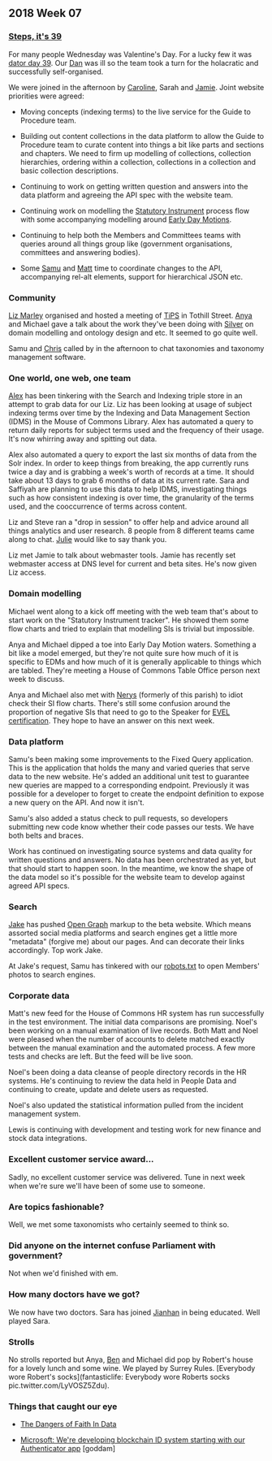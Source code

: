 ## 2018 Week 07


### [Steps, it's 39](https://www.youtube.com/watch?v=u3ZvO4pcTHs)

For many people Wednesday was Valentine's Day. For a lucky few it was [dator day 39](https://twitter.com/fantasticlife/status/963803168692932608). Our [Dan](https://twitter.com/dasbarrett) was ill so the team took a turn for the holacratic and successfully self-organised.

We were joined in the afternoon by [Caroline](https://twitter.com/carolinekippler), Sarah and [Jamie](https://twitter.com/oddtype). Joint website priorities were agreed:

* Moving concepts (indexing terms) to the live service for the Guide to Procedure team.

* Building out content collections in the data platform to allow the Guide to Procedure team to curate content into things a bit like parts and sections and chapters. We need to firm up modelling of collections, collection hierarchies, ordering within a collection, collections in a collection and basic collection descriptions.

* Continuing to work on getting written question and answers into the data platform and agreeing the API spec with the website team.

* Continuing work on modelling the [Statutory Instrument](http://www.parliament.uk/business/bills-and-legislation/secondary-legislation/statutory-instruments/) process flow with some accompanying modelling around [Early Day Motions](http://www.parliament.uk/site-information/glossary/early-day-motions/).

* Continuing to help both the Members and Committees teams with queries around all things group like (government organisations, committees and answering bodies).

* Some [Samu](https://twitter.com/langsamu) and [Matt](https://twitter.com/mattrayner) time to coordinate changes to the API, accompanying rel-alt elements, support for hierarchical JSON etc.

### Community

[Liz Marley](https://twitter.com/greensideknits) organised and hosted a meeting of [TiPS](http://www.nglis.org.uk/tips/tipsben.htm) in Tothill Street. [Anya](https://twitter.com/bitten_) and Michael gave a talk about the work they've been doing with [Silver](https://twitter.com/silveroliver) on domain modelling and ontology design and etc. It seemed to go quite well.

Samu and [Chris](https://twitter.com/chrisalcockdev) called by in the afternoon to chat taxonomies and taxonomy management software.

### One world, one web, one team

[Alex](https://twitter.com/alexedwardh) has been tinkering with the Search and Indexing triple store in an attempt to grab data for our Liz. Liz has been looking at usage of subject indexing terms over time by the Indexing and Data Management Section (IDMS) in the Mouse of Commons Library. Alex has automated a query to return daily reports for subject terms used and the frequency of their usage. It's now whirring away and spitting out data.

Alex also automated a query to export the last six months of data from the Solr index. In order to keep things from breaking, the app currently runs twice a day and is grabbing a week's worth of records at a time. It should take about 13 days to grab 6 months of data at its current rate. Sara and Saffiyah are planning to use this data to help IDMS, investigating things such as how consistent indexing is over time, the granularity of the terms used, and the cooccurrence of terms across content.

Liz and Steve ran a "drop in session" to offer help and advice around all things analytics and user research. 8 people from 8 different teams came along to chat. [Julie](https://twitter.com/julietouring) would like to say thank you.

Liz met Jamie to talk about webmaster tools. Jamie has recently set webmaster access at DNS level for current and beta sites. He's now given Liz access.


### Domain modelling

Michael went along to a kick off meeting with the web team that's about to start work on the "Statutory Instrument tracker". He showed them some flow charts and tried to explain that modelling SIs is trivial but impossible.

Anya and Michael dipped a toe into Early Day Motion waters. Something a bit like a model emerged, but they're not quite sure how much of it is specific to EDMs and how much of it is generally applicable to things which are tabled. They're meeting a House of Commons Table Office person next week to discuss.

Anya and Michael also met with [Nerys](https://twitter.com/nerys_d) (formerly of this parish) to idiot check their SI flow charts. There's still some confusion around the proportion of negative SIs that need to go to the Speaker for [EVEL certification](https://www.parliament.uk/about/how/laws/bills/public/english-votes-for-english-laws/). They hope to have an answer on this next week.

### Data platform

Samu's been making some improvements to the Fixed Query application. This is the application that holds the many and varied queries that serve data to the new website. He's added an additional unit test to guarantee new queries are mapped to a corresponding endpoint. Previously it was possible for a developer to forget to create the endpoint definition to expose a new query on the API. And now it isn't. 

Samu's also added a status check to pull requests, so developers submitting new code know whether their code passes our tests. We have both belts and braces.

Work has continued on investigating source systems and data quality for written questions and answers. No data has been orchestrated as yet, but that should start to happen soon. In the meantime, we know the shape of the data model so it's possible for the website team to develop against agreed API specs.

### Search

[Jake](https://twitter.com/carboia) has pushed [Open Graph](http://ogp.me/) markup to the beta website. Which means assorted social media platforms and search engines get a little more "metadata" (forgive me) about our pages. And can decorate their links accordingly. Top work Jake.

At Jake's request, Samu has tinkered with our [robots.txt](http://www.robotstxt.org/) to open Members' photos to search engines.

### Corporate data

Matt's new feed for the House of Commons HR system has run successfully in the test environment. The initial data comparisons are promising. Noel's been working on a manual examination of live records. Both Matt and Noel were pleased when the number of accounts to delete matched exactly between the manual examination and the automated process. A few more tests and checks are left. But the feed will be live soon.
 
Noel's been doing a data cleanse of people directory records in the HR systems. He's continuing to review the data held in People Data and continuing to create, update and delete users as requested.

Noel's also updated the statistical information pulled from the incident management system.
 
Lewis is continuing with development and testing work for new finance and stock data integrations.

### Excellent customer service award...

Sadly, no excellent customer service was delivered. Tune in next week when we're sure we'll have been of some use to someone.

### Are topics fashionable?

Well, we met some taxonomists who certainly seemed to think so.

### Did anyone on the internet confuse Parliament with government?

Not when we'd finished with em.

### How many doctors have we got?

We now have two doctors. Sara has joined [Jianhan](https://twitter.com/jianhanzhu) in being educated. Well played Sara.

### Strolls

No strolls reported but Anya, [Ben](https://twitter.com/benwoodhams) and Michael did pop by Robert's house for a lovely lunch and some wine. We played by Surrey Rules. [Everybody wore Robert's socks](fantasticlife: Everybody wore Roberts socks pic.twitter.com/LyVOSZ5Zdu).

### Things that caught our eye

* [The Dangers of Faith In Data](http://scottberkun.com/2013/danger-of-faith-in-data/)

* [Microsoft: We're developing blockchain ID system starting with our Authenticator app](http://www.zdnet.com/article/microsoft-were-developing-blockchain-id-system-starting-with-our-authenticator-app) [goddam]